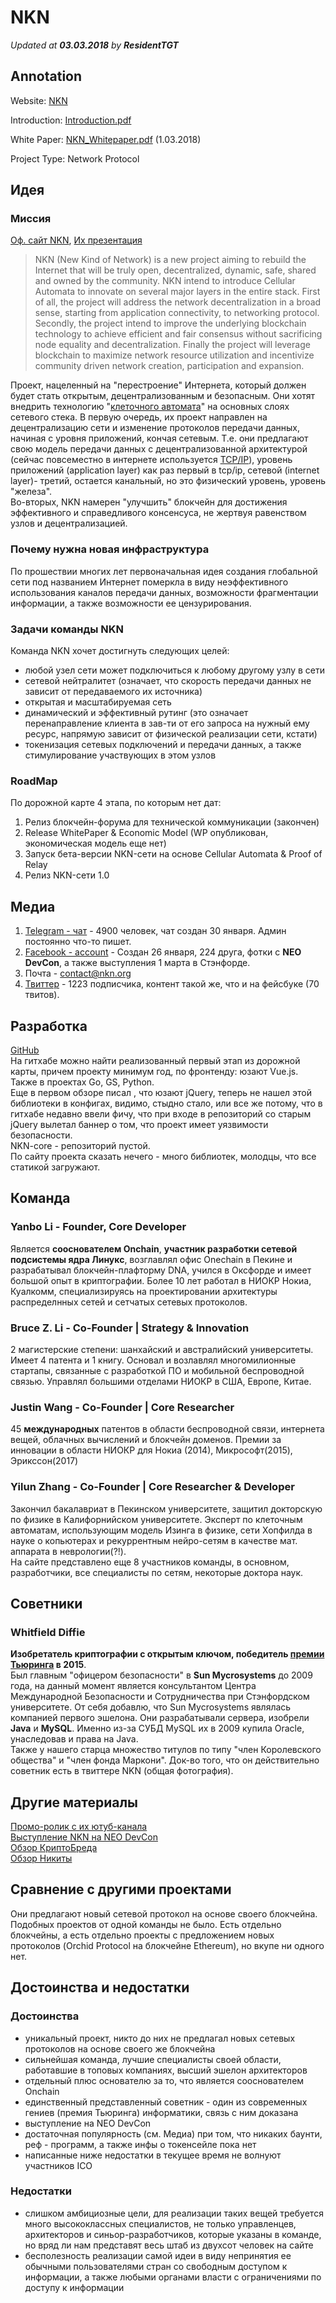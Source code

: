 # NKN
*Updated at **03.03.2018** by **ResidentTGT***

## Annotation

Website: [NKN](http://nkn.org/)

Introduction: [Introduction.pdf](https://www.nkn.org/doc/NKN_Introduction.pdf)

White Paper: [NKN_Whitepaper.pdf](https://www.nkn.org/doc/NKN_Whitepaper.pdf) (1.03.2018)

Project Type: Network Protocol

## Идея
### Миссия
[Оф. сайт NKN](http://nkn.org/), [Их презентация](https://www.nkn.org/doc/NKN_Intr_v0.1beta.pdf)
>NKN (New Kind of Network) is a new project aiming to rebuild the Internet that will be truly open, decentralized, dynamic, safe, shared and owned by the community. NKN intend to introduce Cellular Automata to innovate on several major layers in the entire stack. First of all, the project will address the network decentralization in a broad sense, starting from application connectivity, to networking protocol. Secondly, the project intend to improve the underlying blockchain technology to achieve efficient and fair consensus without sacrificing node equality and decentralization. Finally the project will leverage blockchain to maximize network resource utilization and incentivize community driven network creation, participation and expansion. <br/>

Проект, нацеленный на "перестроение" Интернета, который должен будет стать открытым, децентрализованным и безопасным. Они хотят внедрить технологию "[клеточного автомата](https://ru.wikipedia.org/wiki/%D0%9A%D0%BB%D0%B5%D1%82%D0%BE%D1%87%D0%BD%D1%8B%D0%B9_%D0%B0%D0%B2%D1%82%D0%BE%D0%BC%D0%B0%D1%82)" на основных слоях  сетевого стека. В первую очередь, их проект направлен на децентрализацию сети и изменение протоколов передачи данных, начиная с уровня приложений, кончая сетевым. Т.е. они предлагают свою модель передачи данных с децентрализованной архитектурой (сейчас повсеместно в интернете используется [TCP/IP](https://ru.wikipedia.org/wiki/TCP/IP)), уровень приложений (application layer) как раз первый в tcp/ip, сетевой (internet layer)- третий, остается канальный, но это физический уровень, уровень "железа".<br> Во-вторых, NKN намерен "улучшить" блокчейн для достижения эффективного и справедливого консенсуса, не жертвуя равенством узлов и децентрализацией.
### Почему нужна новая инфраструктура
По прошествии многих лет первоначальная идея создания глобальной сети под названием Интернет померкла в виду неэффективного использования каналов передачи данных, возможности фрагментации информации, а также возможности ее цензурирования.
### Задачи команды NKN
Команда NKN хочет достигнуть следующих целей:
- любой узел сети может подключиться к любому другому узлу в сети
- сетевой нейтралитет (означает, что скорость передачи данных не зависит от передаваемого их источника)
- открытая и масштабируемая сеть
- динамический и эффективный рутинг (это означает перенаправление клиента в зав-ти от его запроса на нужный ему ресурс, напрямую зависит от физической реализации сети, кстати)
- токенизация сетевых подключений и передачи данных, а также стимулирование участвующих в этом узлов
### RoadMap
По дорожной карте 4 этапа, по которым нет дат: 
1. Релиз блокчейн-форума для технической коммуникации (закончен)
2. Release WhitePaper & Economic Model (WP опубликован, экономическая модель еще нет)
3. Запуск бета-версии NKN-сети на основе Cellular Automata & Proof of Relay
4. Релиз NKN-сети 1.0
## Медиа
1. [Telegram - чат](https://t.me/nknorg) - 4900 человек, чат создан 30 января. Админ постоянно что-то пишет.
2. [Facebook - account](https://www.facebook.com/nkn.org?hc_ref=ARSsqMXbadiGmi0yeg7YlsHWbum3onMSHYkfAhIGLQqR3xDRL7AJPnxMxyMYs2QIOCE) - Создан 26 января, 224 друга, фотки с **NEO DevCon**, а также выступления 1 марта в Стэнфорде.
3. Почта - contact@nkn.org
4. [Твиттер](https://twitter.com/NKN_ORG) - 1223 подписчика, контент такой же, что и на фейсбуке (70 твитов).
## Разработка
[GitHub](https://github.com/NKNetwork) <br>
На гитхабе можно найти реализованный первый этап из дорожной карты, причем проекту минимум год, по фронтенду: юзают Vue.js. Также в проектах Go, GS, Python.
<br>Еще в первом обзоре писал , что юзают jQuery, теперь не нашел этой библиотеки в конфигах, видимо, стыдно стало, или все же потому, что в гитхабе недавно ввели фичу, что при входе в репозиторий со старым jQuery вылетал баннер о том, что проект имеет уязвимости безопасности.
<br>NKN-core - репозиторий пустой.
<br>По сайту проекта сказать нечего - много библиотек, молодцы, что все статикой загружают.
## Команда
### Yanbo Li - Founder, Core Developer
Является **сооснователем Onchain**, **участник разработки сетевой подсистемы ядра Линукс**, возглавлял офис Onechain в Пекине и разрабатывал блокчейн-плафторму DNA, учился в Оксфорде и имеет большой опыт в криптографии. Более 10 лет работал в НИОКР Нокиа, Куалкомм, специализируясь на проектировании архитектуры распределнных сетей и сетчатых сетевых протоколов.
### Bruce Z. Li - Co-Founder | Strategy & Innovation
2 магистерские степени: шанхайский и австралийский университеты. Имеет 4 патента и 1 книгу. Основал и возлавлял многомилионные стартапы, связанные с разработкой ПО и мобильной беспроводной связью. Управлял большими отделами НИОКР в США, Европе, Китае.
### Justin Wang - Co-Founder | Core Researcher
45 **международных** патентов в области беспроводной связи, интернета вещей, облачных вычислений и блокчейн доменов. Премии за инновации в области НИОКР для Нокиа (2014), Микрософт(2015), Эрикссон(2017)
### Yilun Zhang - Co-Founder | Core Researcher & Developer
Закончил бакалавриат в Пекинском университете, защитил докторскую по физике в Калифорнийском университете. Эксперт по клеточным автоматам, использующим модель Изинга в физике, сети Хопфилда в науке о копьютерах и рекуррентным нейро-сетям в качестве мат. аппарата в неврологии(?!).
<br> На сайте представлено еще 8 участников команды, в основном, разработчики, все специалисты по сетям, некоторые доктора наук.
## Советники 
### Whitfield Diffie
**Изобретатель криптографии с открытым ключом, победитель [премии Тьюринга](https://ru.wikipedia.org/wiki/%D0%9F%D1%80%D0%B5%D0%BC%D0%B8%D1%8F_%D0%A2%D1%8C%D1%8E%D1%80%D0%B8%D0%BD%D0%B3%D0%B0) в 2015**.
<br>  Был главным "офицером безопасности" в **Sun Mycrosystems** до 2009 года, на данный момент является консультантом Центра Международной Безопасности и Сотрудничества при Стэнфордском университете. 
От себя добавлю, что Sun Mycrosystems являлась компанией первого эшелона. Они разрабатывали сервера, изобрели **Java** и **MySQL**. Именно из-за СУБД MySQL их в 2009 купила Oracle, унаследовав и права на Java.
<br>  Также у нашего старца множество титулов по типу "член Королевского общества" и "член фонда Маркони". Док-во того, что он действительно советник есть в твиттере NKN (общая фотография).

## Другие материалы 
[Промо-ролик с их ютуб-канала](https://www.youtube.com/watch?v=rhf3cfx2UIQ)
<br>[Выступление NKN на NEO DevCon](https://www.youtube.com/watch?v=jXXG-z8Xxws)
<br>[Обзор КриптоБреда](https://medium.com/cryptobred/nkn-ico-9c3fa3e75c93)
<br>[Обзор Никиты](http://telegra.ph/Obzor-proekta-New-Kind-of-Network-02-26)
## Сравнение с другими проектами
Они предлагают новый сетевой протокол на основе своего блокчейна. Подобных проектов от одной команды не было. Есть отдельно блокчейны, а есть отдельно проекты с предложением новых протоколов (Orchid Protocol на блокчейне Ethereum), но вкупе ни одного нет.
## Достоинства и недостатки
### Достоинства
- уникальный проект, никто до них не предлагал новых сетевых протоколов на основе своего же блокчейна
- сильнейшая команда, лучшие специалисты своей области, работавшие в топовых компаниях, высший эшелон архитекторов
- отдельный плюс основателю за то, что является сооснователем Onchain
- единственный представленный советник - один из современных гениев (премия Тьюринга) информатики, связь с ним доказана
- выступление на NEO DevCon
- достаточная популярность (см. Медиа) при том, что никаких баунти, реф - программ, а также инфы о токенсейле пока нет
- написанные ниже недостатки в текущее время не волнуют участников ICO
### Недостатки
- слишком амбициозные цели, для реализации таких вещей требуется много высококлассных специалистов, не только управленцев, архитекторов и синьор-разработчиков, которые указаны в команде, но вряд ли нам представят весь штаб из двухсот человек на сайте
- бесполезность реализации самой идеи в виду непринятия ее обычными пользователями стран со свободным доступом к информации, а также любыми органами власти с ограничениями по доступу к информации
